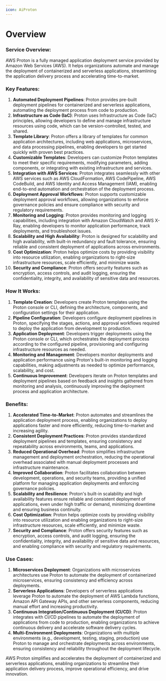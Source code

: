 ```yaml
---
icon: AiProton
---
```

# Overview

### Service Overview:

AWS Proton is a fully managed application deployment service provided by Amazon Web Services (AWS). It helps organizations automate and manage the deployment of containerized and serverless applications, streamlining the application delivery process and accelerating time-to-market.

### Key Features:

1. **Automated Deployment Pipelines**: Proton provides pre-built deployment pipelines for containerized and serverless applications, automating the deployment process from code to production.
2. **Infrastructure as Code (IaC)**: Proton uses Infrastructure as Code (IaC) principles, allowing developers to define and manage infrastructure resources using code, which can be version-controlled, tested, and shared.
3. **Template Library**: Proton offers a library of templates for common application architectures, including web applications, microservices, and data processing pipelines, enabling developers to get started quickly with proven best practices.
4. **Customizable Templates**: Developers can customize Proton templates to meet their specific requirements, modifying parameters, adding components, or integrating with existing infrastructure and services.
5. **Integration with AWS Services**: Proton integrates seamlessly with other AWS services such as AWS CloudFormation, AWS CodePipeline, AWS CodeBuild, and AWS Identity and Access Management (IAM), enabling end-to-end automation and orchestration of the deployment process.
6. **Deployment Approval Workflows**: Proton supports customizable deployment approval workflows, allowing organizations to enforce governance policies and ensure compliance with security and regulatory requirements.
7. **Monitoring and Logging**: Proton provides monitoring and logging capabilities, including integration with Amazon CloudWatch and AWS X-Ray, enabling developers to monitor application performance, track deployments, and troubleshoot issues.
8. **Scalability and High Availability**: Proton is designed for scalability and high availability, with built-in redundancy and fault tolerance, ensuring reliable and consistent deployment of applications across environments.
9. **Cost Optimization**: Proton helps optimize costs by providing visibility into resource utilization, enabling organizations to right-size infrastructure resources, scale efficiently, and minimize waste.
10. **Security and Compliance**: Proton offers security features such as encryption, access controls, and audit logging, ensuring the confidentiality, integrity, and availability of sensitive data and resources.

### How It Works:

1. **Template Creation**: Developers create Proton templates using the Proton console or CLI, defining the architecture, components, and configuration settings for their application.
2. **Pipeline Configuration**: Developers configure deployment pipelines in Proton, specifying the stages, actions, and approval workflows required to deploy the application from development to production.
3. **Application Deployment**: Developers trigger deployments using the Proton console or CLI, which orchestrates the deployment process according to the configured pipeline, provisioning and configuring infrastructure resources as needed.
4. **Monitoring and Management**: Developers monitor deployments and application performance using Proton's built-in monitoring and logging capabilities, making adjustments as needed to optimize performance, scalability, and cost.
5. **Continuous Improvement**: Developers iterate on Proton templates and deployment pipelines based on feedback and insights gathered from monitoring and analysis, continuously improving the deployment process and application architecture.

### Benefits:

1. **Accelerated Time-to-Market**: Proton automates and streamlines the application deployment process, enabling organizations to deploy applications faster and more efficiently, reducing time-to-market and increasing agility.
2. **Consistent Deployment Practices**: Proton provides standardized deployment pipelines and templates, ensuring consistency and repeatability across environments, teams, and applications.
3. **Reduced Operational Overhead**: Proton simplifies infrastructure management and deployment orchestration, reducing the operational overhead associated with manual deployment processes and infrastructure maintenance.
4. **Improved Collaboration**: Proton facilitates collaboration between development, operations, and security teams, providing a unified platform for managing application deployments and enforcing governance policies.
5. **Scalability and Resilience**: Proton's built-in scalability and high availability features ensure reliable and consistent deployment of applications, even under high traffic or demand, minimizing downtime and ensuring business continuity.
6. **Cost Optimization**: Proton helps optimize costs by providing visibility into resource utilization and enabling organizations to right-size infrastructure resources, scale efficiently, and minimize waste.
7. **Security and Compliance**: Proton offers security features such as encryption, access controls, and audit logging, ensuring the confidentiality, integrity, and availability of sensitive data and resources, and enabling compliance with security and regulatory requirements.

### Use Cases:

1. **Microservices Deployment**: Organizations with microservices architectures use Proton to automate the deployment of containerized microservices, ensuring consistency and efficiency across deployments.
2. **Serverless Applications**: Developers of serverless applications leverage Proton to automate the deployment of AWS Lambda functions, Amazon API Gateway APIs, and other serverless components, reducing manual effort and increasing productivity.
3. **Continuous Integration/Continuous Deployment (CI/CD)**: Proton integrates with CI/CD pipelines to automate the deployment of applications from code to production, enabling organizations to achieve continuous delivery and accelerate software delivery cycles.
4. **Multi-Environment Deployments**: Organizations with multiple environments (e.g., development, testing, staging, production) use Proton to manage and orchestrate deployments across environments, ensuring consistency and reliability throughout the deployment lifecycle.

AWS Proton simplifies and accelerates the deployment of containerized and serverless applications, enabling organizations to streamline their application delivery process, improve operational efficiency, and drive innovation.